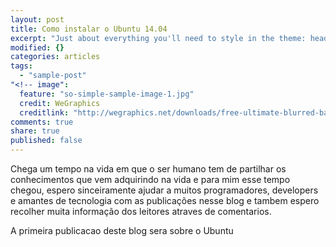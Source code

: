 ```yaml
---
layout: post
title: Como instalar o Ubuntu 14.04
excerpt: "Just about everything you'll need to style in the theme: headings, paragraphs, blockquotes, tables, code blocks, and more."
modified: {}
categories: articles
tags: 
  - "sample-post"
"<!-- image": 
  feature: "so-simple-sample-image-1.jpg"
  credit: WeGraphics
  creditlink: "http://wegraphics.net/downloads/free-ultimate-blurred-background-pack/ -->"
comments: true
share: true
published: false
---
```


Chega um tempo na vida em que o ser humano tem de partilhar os conhecimentos que vem adquirindo na vida e para mim esse tempo chegou, espero sinceiramente ajudar a muitos programadores, developers e amantes de tecnologia com as publicações nesse blog e tambem espero recolher muita informação dos leitores atraves de comentarios.



A primeira publicacao deste blog sera sobre o Ubuntu